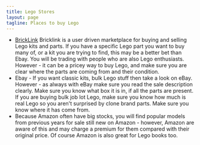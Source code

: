 ```yaml
---
title: Lego Stores
layout: page
tagline: Places to buy Lego
---
```

* [BrickLink](http://bricklink.com) Bricklink is a user driven marketplace for buying and selling Lego kits and parts. If you have a specific Lego part you want to buy many of, or a kit you are trying to find, this may be a better bet than Ebay. You will be trading with people who are also Lego enthusiasts. However - it can be a pricey way to buy Lego, and make sure you are clear where the parts are coming from and their condition.
* Ebay - If you want classic kits, bulk Lego stuff then take a look on eBay. However - as always with eBay make sure you read the sale description clearly. Make sure you know what box it is in, if all the parts are present. If you are buying bulk job lot Lego, make sure you know how much is real Lego so you aren't surprised by clone brand parts. Make sure you know where it has come from.
* Because Amazon often have big stocks, you will find popular models from previous years for sale still new on Amazon - however, Amazon are aware of this and may charge a premium for them compared with their original price. Of course Amazon is also great for Lego books too.
